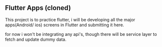 <h2> Flutter Apps (cloned)</h2>

<p> This project is to practice flutter, i will be developing all the major apps(Android/ ios) screens in 
Flutter and submitting it here.

 for now i won't be integrating any api's, though there will be service layer
 to fetch and update dummy data.
 
 </p>
 
 
